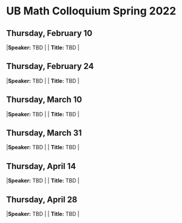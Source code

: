 # UB Math Colloquium Spring 2022


## Thursday, February 10

|**Speaker:** TBD |
| **Title:** TBD |

## Thursday, February 24

|**Speaker:** TBD |
| **Title:** TBD |


## Thursday, March 10

|**Speaker:** TBD |
| **Title:** TBD |

## Thursday, March 31

|**Speaker:** TBD |
| **Title:** TBD |

## Thursday, April 14

|**Speaker:** TBD |
| **Title:** TBD |

## Thursday, April 28

|**Speaker:** TBD |
| **Title:** TBD |
